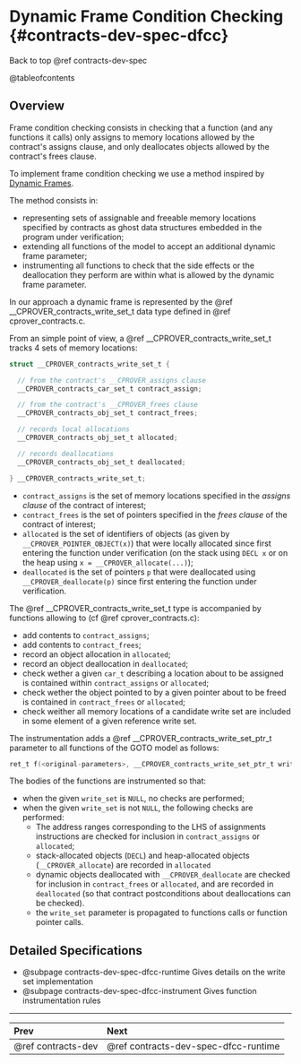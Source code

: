 # Dynamic Frame Condition Checking {#contracts-dev-spec-dfcc}

Back to top @ref contracts-dev-spec

@tableofcontents

## Overview
Frame condition checking consists in checking that a function (and any
functions it calls) only assigns to memory locations allowed by the contract's
assigns clause, and only deallocates objects allowed by the contract's frees
clause.

To implement frame condition checking we use a method inspired by
[Dynamic Frames](https://pm.inf.ethz.ch/publications/Kassios11.pdf).

The method consists in:
- representing sets of assignable and freeable memory locations specified by
  contracts as ghost data structures embedded in the program under verification;
- extending all functions of the model to accept an additional dynamic frame
  parameter;
- instrumenting all functions to check that the side effects or the deallocation
  they perform are within what is allowed by the dynamic frame parameter.

In our approach a dynamic frame is represented by the
@ref __CPROVER_contracts_write_set_t data type defined in @ref cprover_contracts.c.

From an simple point of view, a @ref __CPROVER_contracts_write_set_t
tracks 4 sets of memory locations:

```c
struct __CPROVER_contracts_write_set_t {

  // from the contract's __CPROVER_assigns clause
  __CPROVER_contracts_car_set_t contract_assign;

  // from the contract's __CPROVER_frees clause
  __CPROVER_contracts_obj_set_t contract_frees;

  // records local allocations
  __CPROVER_contracts_obj_set_t allocated;

  // records deallocations
  __CPROVER_contracts_obj_set_t deallocated;

} __CPROVER_contracts_write_set_t;
```

- `contract_assigns` is the set of memory locations specified in the
  *assigns clause* of the contract of interest;
- `contract_frees` is the set of pointers specified in the *frees clause*
  of the contract of interest;
- `allocated` is the set of identifiers of objects
  (as given by `__CPROVER_POINTER_OBJECT(x)`) that were locally allocated
  since first entering the function under verification
  (on the stack using `DECL x` or on the heap using
  `x = __CPROVER_allocate(...)`);
- `deallocated` is the set of pointers `p` that were deallocated using
  `__CPROVER_deallocate(p)` since first entering the function under
  verification.

The @ref __CPROVER_contracts_write_set_t type is accompanied by functions
allowing to (cf @ref cprover_contracts.c):
- add contents to `contract_assigns`;
- add contents to `contract_frees`;
- record an object allocation in `allocated`;
- record an object deallocation in `deallocated`;
- check wether a given `car_t` describing a location about to be assigned is
  contained within `contract_assigns` or `allocated`;
- check wether the object pointed to by a given pointer about to be freed is
  contained in `contract_frees` or `allocated`;
- check weither all memory locations of a candidate write set are included in
  some element of a given reference write set.

The instrumentation adds a @ref __CPROVER_contracts_write_set_ptr_t parameter
to all functions of the GOTO model as follows:

```c
ret_t f(<original-parameters>, __CPROVER_contracts_write_set_ptr_t write_set);
```

The bodies of the functions are instrumented so that:
- when the given `write_set` is `NULL`, no checks are performed;
- when the given `write_set` is not `NULL`, the following checks are performed:
  - The address ranges corresponding to the LHS of assignments instructions are
    checked for inclusion in `contract_assigns` or `allocated`;
  - stack-allocated objects (`DECL`) and heap-allocated objects
    (`__CPROVER_allocate`) are recorded in `allocated`
  - dynamic objects deallocated with `__CPROVER_deallocate` are checked for
    inclusion in `contract_frees` or `allocated`, and are recorded in
    `deallocated` (so that contract postconditions about deallocations
    can be checked).
  - the `write_set` parameter is propagated to functions calls or
    function pointer calls.

## Detailed Specifications

- @subpage contracts-dev-spec-dfcc-runtime Gives details on the write set implementation
- @subpage contracts-dev-spec-dfcc-instrument Gives function instrumentation rules

---
 Prev | Next
:-----|:------
 @ref contracts-dev | @ref contracts-dev-spec-dfcc-runtime